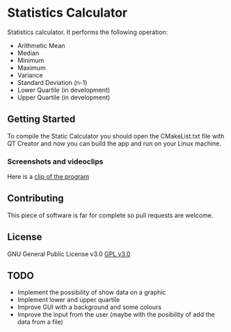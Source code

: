 # Statistics Calculator
Statistics calculator. It performs the following operation:
* Arithmetic Mean
* Median
* Minimum
* Maximum
* Variance
* Standard Deviation (n-1)
* Lower Quartile (in development)
* Upper Quartile (in development)

## Getting Started
To compile the Static Calculator you should open the CMakeList.txt file with QT Creator and now you can build the app and run on your Linux machine.

### Screenshots and videoclips
Here is a [clip of the program](https://youtu.be/4WeZVzO6_UQ)

## Contributing
This piece of software is far for complete so pull requests are welcome.

## License
GNU General Public License v3.0
[GPL v3.0](https://www.gnu.org/licenses/gpl-3.0.html)

## TODO
- Implement the possibility of show data on a graphic
- Implement lower and upper quartile
- Improve GUI with a background and some colours
- Improve the input from the user (maybe with the posibility of add the data from a file)
